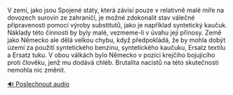 
V zemi, jako jsou Spojené státy, která závisí pouze v relativně malé míře na dovozech surovin ze zahraničí, je možné zdokonalit stav válečné připravenosti pomocí výroby substitutů, jako je například syntetický kaučuk. Náklady této činnosti by byly malé, vezmeme-li v úvahu její přínosy. Země jako Německo ale dělá velkou chybu, když předpokládá, že by mohla dobýt území za použití syntetického benzinu, syntetického kaučuku, Ersatz textilu a Ersatz tuku. V obou válkách bylo Německo v pozici krejčího bojujícího proti člověku, jenž mu dodává chléb. Brutalita nacistů na této skutečnosti nemohla nic změnit.

[🔊 Poslechnout audio](/data/7-paragraphs/audio/chapter_165/para_007-V-zemi-jako-jsou-Spojen-stty-kter-zvis-pouz.mp3)

